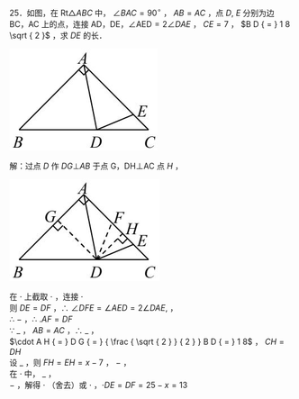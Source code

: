25．如图，在 $\mathrm { R t } \triangle A B C$ 中， $\angle B A C = 9 0 ^ { \circ }$ ， $A B { = } A C$ ，点 $D , \ E$ 分别为边 BC，AC 上的点，连接 AD，DE，∠AED$= 2 \angle D A E$ ， $C E { = } 7$ ， $B D { = } 1 8 \sqrt { 2 }$ ，求 $D E$ 的长．

![](<../../qs_image_DB/专题1-6_二倍角的解题策略：倍半角模型与绝配角（解析版）_/4584c0d9b161494070255c7e092e392c4811ce5e6c588ea8863a43b05a26b776.jpg>)

解：过点 $D$ 作 $D G \bot A B$ 于点 G，DH⊥AC 点 $H$ ，

![](<../../qs_image_DB/专题1-6_二倍角的解题策略：倍半角模型与绝配角（解析版）_/379bfa782a0ff973810871d4bb11936d4a92b3f14b31b6683233346b8549fd02.jpg>)

在 $\cdot$ 上截取 $\cdot$ ，连接 $\cdot$   
则 $D E { = } D F$ ，∴ $\angle D F E = \angle A E D = 2 \angle D A E ,$ ，  
∴ $-$ ，∴ $. A F { = } D F$   
∵ $\_$ ， $A B { = } A C$ ，∴ $\_$ ，  
$\cdot A H { = } D G { = } { \frac { \sqrt { 2 } } { 2 } } B D { = } 1 8$ ， $C H { = } D H$   
设 $\_$ ，则 $F H { = } E H { = } x { - } 7$ ， $-$ ，  
在 $\cdot$ 中， $\_$ ，  
$-$ ，解得 $\cdot$ （舍去）或 $\cdot$ ，$\cdot D E { = } D F { = } 2 5 { - } x { = } 1 3$
